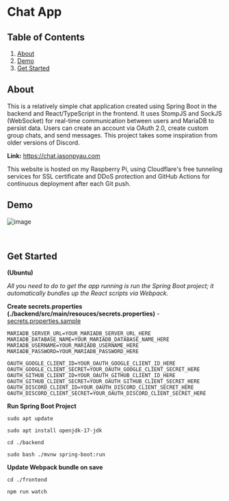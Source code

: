 # Chat App

## Table of Contents
<ol>
  <li><a href="#about">About</a></li>
  <li><a href="#demo">Demo</a></li>
  <li><a href="#get-started">Get Started</a></li>
</ol>


## About
This is a relatively simple chat application created using Spring Boot in the backend and React/TypeScript in the frontend. 
It uses StompJS and SockJS (WebSocket) for real-time communication between users and MariaDB to persist data. 
Users can create an account via OAuth 2.0, create custom group chats, and send messages. 
This project takes some inspiration from older versions of Discord.

**Link:** <a href="https://chat.jasonpyau.com">https://chat.jasonpyau.com</a>
<br>

This website is hosted on my Raspberry Pi, using Cloudflare's free tunneling services for SSL certificate and DDoS protection and GitHub Actions for continuous deployment after each Git push.

## Demo

![image](https://github.com/jasonpyau/Chat-App/assets/113565962/7408d627-3521-4f42-8b14-d30553d97af5)


<br>

## Get Started
**(Ubuntu)**

*All you need to do to get the app running is run the Spring Boot project; it automatically bundles up the React scripts via Webpack.* 

**Create secrets.properties (./backend/src/main/resouces/secrets.properties)** -
<a href="https://github.com/jasonpyau/Chat-App/blob/main/backend/src/main/resources/secrets.properties.sample">secrets.properties.sample</a>

```
MARIADB_SERVER_URL=YOUR_MARIADB_SERVER_URL_HERE
MARIADB_DATABASE_NAME=YOUR_MARIADB_DATABASE_NAME_HERE
MARIADB_USERNAME=YOUR_MARIADB_USERNAME_HERE
MARIADB_PASSWORD=YOUR_MARIADB_PASSWORD_HERE

OAUTH_GOOGLE_CLIENT_ID=YOUR_OAUTH_GOOGLE_CLIENT_ID_HERE
OAUTH_GOOGLE_CLIENT_SECRET=YOUR_OAUTH_GOOGLE_CLIENT_SECRET_HERE
OAUTH_GITHUB_CLIENT_ID=YOUR_OAUTH_GITHUB_CLIENT_ID_HERE
OAUTH_GITHUB_CLIENT_SECRET=YOUR_OAUTH_GITHUB_CLIENT_SECRET_HERE
OAUTH_DISCORD_CLIENT_ID=YOUR_OAUTH_DISCORD_CLIENT_SECRET_HERE
OAUTH_DISCORD_CLIENT_SECRET=YOUR_OAUTH_DISCORD_CLIENT_SECRET_HERE
```

**Run Spring Boot Project**
```
sudo apt update

sudo apt install openjdk-17-jdk

cd ./backend

sudo bash ./mvnw spring-boot:run
```

**Update Webpack bundle on save**
```
cd ./frontend

npm run watch
```
